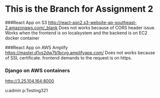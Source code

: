 # This is the Branch for Assignment 2


###React App  on S3
http://react-asn2.s3-website-ap-southeast-2.amazonaws.com/_blank
Does not works because of  CORS header issue.
Works when the frontend is on localsystem and the backend is on EC2 docker container


###React App  on AWS Amplify
https://master.d1vs2dw7b1bcvg.amplifyapp.com/
Does not works because of SSL certificate. frontend demands to the request is on https.

### Django on AWS containers
http://3.25.104.164:8000

u:admin p:Testing321
 